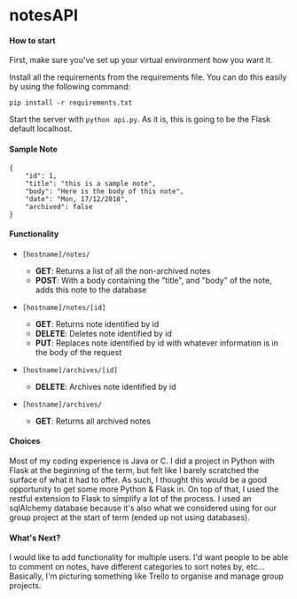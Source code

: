 # notesAPI
#### How to start
First, make sure you've set up your virtual environment how you want it.

Install all the requirements from the requirements file. You can do this easily by using the following command:

`pip install -r requirements.txt`

Start the server with `python api.py`. As it is, this is going to be the Flask default localhost.


#### Sample Note
```
{
    "id": 1,
    "title": "this is a sample note",
    "body": "Here is the body of this note",
    "date": "Mon, 17/12/2018",
    "archived": false
}
```
#### Functionality
- `[hostname]/notes/`
  - **GET**: Returns a list of all the non-archived notes
  - **POST**: With a body containing the "title", and "body" of the note, adds this note to the database


- `[hostname]/notes/[id]`
  - **GET**: Returns note identified by id
  - **DELETE**: Deletes note identified by id
  - **PUT**: Replaces note identified by id with whatever information is in the body of the request


- `[hostname]/archives/[id]`
  - **DELETE**: Archives note identified by id


- `[hostname]/archives/`
  - **GET**: Returns all archived notes


#### Choices
Most of my coding experience is Java or C. I did a project in Python with Flask at the beginning of the term, but felt like I barely scratched the surface of what it had to offer. As such, I thought this would be a good opportunity to get some more Python & Flask in. On top of that, I used the restful extension to Flask to simplify a lot of the process.
I used an sqlAlchemy database because it's also what we considered using for our group project at the start of term (ended up not using databases).

#### What's Next?
I would like to add functionality for multiple users. I'd want people to be able to comment on notes, have different categories to sort notes by, etc... Basically, I'm picturing something like Trello to organise and manage group projects.
